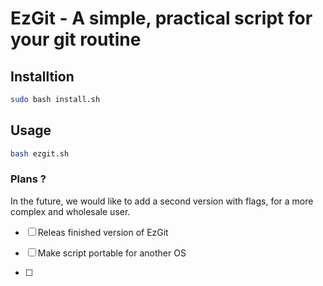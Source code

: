 # EzGit - A simple, practical script for your git routine



## Installtion

```bash
sudo bash install.sh
```

## Usage

```bash
bash ezgit.sh
```



### Plans ?

In the future, we would like to add a second version with flags, for a more complex and wholesale user.

- [ ]  Releas finished version of EzGit

- [ ]  Make script portable for another OS

- [ ] 


